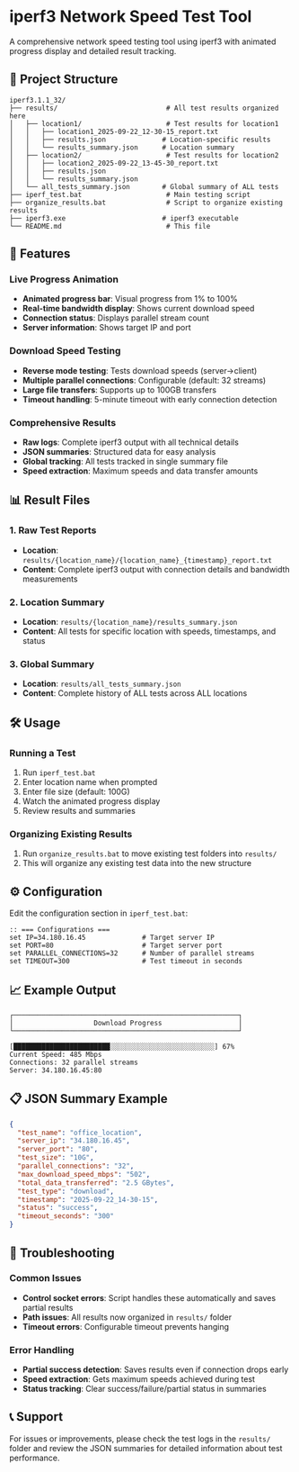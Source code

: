 # iperf3 Network Speed Test Tool

A comprehensive network speed testing tool using iperf3 with animated progress display and detailed result tracking.

## 📁 Project Structure

```
iperf3.1.1_32/
├── results/                           # All test results organized here
│   ├── location1/                     # Test results for location1
│   │   ├── location1_2025-09-22_12-30-15_report.txt
│   │   ├── results.json              # Location-specific results
│   │   └── results_summary.json      # Location summary
│   ├── location2/                     # Test results for location2
│   │   ├── location2_2025-09-22_13-45-30_report.txt
│   │   ├── results.json
│   │   └── results_summary.json
│   └── all_tests_summary.json        # Global summary of ALL tests
├── iperf_test.bat                     # Main testing script
├── organize_results.bat               # Script to organize existing results
├── iperf3.exe                        # iperf3 executable
└── README.md                          # This file
```

## 🚀 Features

### Live Progress Animation
- **Animated progress bar**: Visual progress from 1% to 100%
- **Real-time bandwidth display**: Shows current download speed
- **Connection status**: Displays parallel stream count
- **Server information**: Shows target IP and port

### Download Speed Testing
- **Reverse mode testing**: Tests download speeds (server→client)
- **Multiple parallel connections**: Configurable (default: 32 streams)
- **Large file transfers**: Supports up to 100GB transfers
- **Timeout handling**: 5-minute timeout with early connection detection

### Comprehensive Results
- **Raw logs**: Complete iperf3 output with all technical details
- **JSON summaries**: Structured data for easy analysis
- **Global tracking**: All tests tracked in single summary file
- **Speed extraction**: Maximum speeds and data transfer amounts

## 📊 Result Files

### 1. Raw Test Reports
- **Location**: `results/{location_name}/{location_name}_{timestamp}_report.txt`
- **Content**: Complete iperf3 output with connection details and bandwidth measurements

### 2. Location Summary
- **Location**: `results/{location_name}/results_summary.json`
- **Content**: All tests for specific location with speeds, timestamps, and status

### 3. Global Summary
- **Location**: `results/all_tests_summary.json`
- **Content**: Complete history of ALL tests across ALL locations

## 🛠️ Usage

### Running a Test
1. Run `iperf_test.bat`
2. Enter location name when prompted
3. Enter file size (default: 100G)
4. Watch the animated progress display
5. Review results and summaries

### Organizing Existing Results
1. Run `organize_results.bat` to move existing test folders into `results/`
2. This will organize any existing test data into the new structure

## ⚙️ Configuration

Edit the configuration section in `iperf_test.bat`:

```batch
:: === Configurations ===
set IP=34.180.16.45              # Target server IP
set PORT=80                      # Target server port
set PARALLEL_CONNECTIONS=32      # Number of parallel streams
set TIMEOUT=300                  # Test timeout in seconds
```

## 📈 Example Output

```
┌────────────────────────────────────────────────────────┐
│                    Download Progress                   │
└────────────────────────────────────────────────────────┘

[████████████████████████░░░░░░░░░░░░░░░░░░░░░░░░░░] 67%
Current Speed: 485 Mbps
Connections: 32 parallel streams
Server: 34.180.16.45:80
```

## 📋 JSON Summary Example

```json
{
  "test_name": "office_location",
  "server_ip": "34.180.16.45",
  "server_port": "80",
  "test_size": "10G",
  "parallel_connections": "32",
  "max_download_speed_mbps": "502",
  "total_data_transferred": "2.5 GBytes",
  "test_type": "download",
  "timestamp": "2025-09-22_14-30-15",
  "status": "success",
  "timeout_seconds": "300"
}
```

## 🔧 Troubleshooting

### Common Issues
- **Control socket errors**: Script handles these automatically and saves partial results
- **Path issues**: All results now organized in `results/` folder
- **Timeout errors**: Configurable timeout prevents hanging

### Error Handling
- **Partial success detection**: Saves results even if connection drops early
- **Speed extraction**: Gets maximum speeds achieved during test
- **Status tracking**: Clear success/failure/partial status in summaries

## 📞 Support

For issues or improvements, please check the test logs in the `results/` folder and review the JSON summaries for detailed information about test performance.